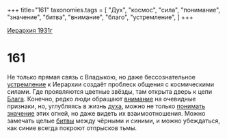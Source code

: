 +++
title="161"
taxonomies.tags = [
"Дух",
"космос",
"сила",
"понимание",
"значение",
"битва",
"внимание",
"благо",
"устремление",
]
+++

[Иерархия 1931г](/agni/19312)

# 161

Не только прямая связь с Владыкою, но даже бессознательное [устремление](/tags/устремление) к Иерархии создаёт проблеск общения с космическими силами. Где проявляются цветные звёзды, там открыта дверь к цепи [Блага](/tags/благо). Конечно, редко люди обращают [внимание](/tags/внимание) на очевидные признаки, но, углубляясь в жизнь [духа](/tags/Дух), можно не только [понимать](/tags/понимание) [значение](/tags/значение) этих огней, но даже видеть их взаимоотношения. Можно замечать целые [битвы](/tags/битва) между чёрными и синими, и можно убеждаться, как синие всегда покроют отпрысков тьмы.   

